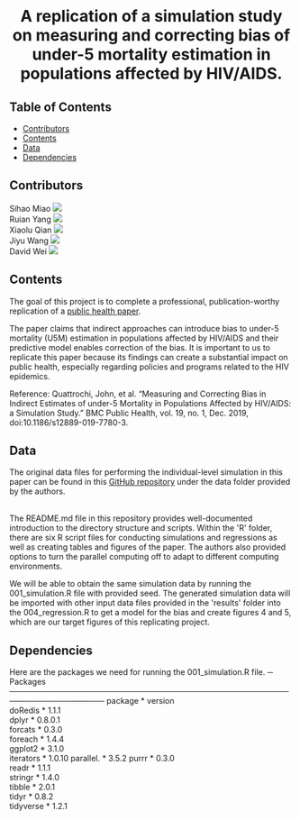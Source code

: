<br />
<p align="center">
  </a>
  <h1 align="center">A replication of a simulation study on measuring and correcting bias of under-5 mortality estimation in populations affected by HIV/AIDS. </h1>
  <p align="center">

</p>

<!-- TABLE OF CONTENTS -->
## Table of Contents

* [Contributors](#contributors)
* [Contents](#contents)
* [Data](#data)
* [Dependencies](#dependencies)

<!-- ABOUT THE PROJECT -->
## Contributors
Sihao Miao [![](https://orcid.org/sites/default/files/images/orcid_16x16.png)](https://orcid.org/0000-0003-2242-0906) <br />
Ruian Yang [![](https://orcid.org/sites/default/files/images/orcid_16x16.png)](https://orcid.org/0000-0002-0789-2465) <br />
Xiaolu Qian [![](https://orcid.org/sites/default/files/images/orcid_16x16.png)](https://orcid.org/0000-0002-8747-1221) <br />
Jiyu Wang [![](https://orcid.org/sites/default/files/images/orcid_16x16.png)](https://orcid.org/0000-0002-1283-2934)<br />
David Wei [![](https://orcid.org/sites/default/files/images/orcid_16x16.png)](https://orcid.org/0000-0002-4347-5941)<br />

<!-- Contents -->
## Contents
The goal of this project is to complete a professional, publication-worthy replication of a [public health paper](https://bmcpublichealth.biomedcentral.com/articles/10.1186/s12889-019-7780-3).<br />

The paper claims that indirect approaches can introduce bias to under-5 mortality (U5M) estimation in populations affected by HIV/AIDS and their predictive model enables correction of the bias. It is important to us to replicate this paper because its findings can create a substantial impact on public health, especially regarding policies and programs related to the HIV epidemics. <br />

Reference:
Quattrochi, John, ​et al.​ “Measuring and Correcting Bias in Indirect Estimates of under-5 Mortality in Populations Affected by HIV/AIDS: a Simulation Study.” ​BMC Public Health​, vol. 19, no. 1, Dec. 2019, doi:10.1186/s12889-019-7780-3.

<!-- Data -->
## Data
The original data files for performing the individual-level simulation in this paper can be found in this [GitHub repository](https://github.com/jquattro/hiv-childmort-bias) under the data folder provided by the authors.  
 <br />

The README.md file in this repository provides well-documented introduction to the directory structure and scripts. Within the 'R' folder, there are six R script files for conducting simulations and regressions as well as creating tables and figures of the paper. The authors also provided options to turn the parallel computing off to adapt to different computing environments.

We will be able to obtain the same simulation data by running the 001_simulation.R file with provided seed. The generated simulation data will be imported with other input data files provided in the 'results' folder into the 004_regression.R to get a model for the bias and create figures 4 and 5, which are our target figures of this replicating project.
<!-- Dependencies -->
## Dependencies
Here are the packages we need for running the 001_simulation.R file.
─ Packages ───────────────────────────────────────────────────────────────────
 package     * version       
 doRedis     * 1.1.1   
 dplyr       * 0.8.0.1   
 forcats     * 0.3.0    
 foreach     * 1.4.4    
 ggplot2     * 3.1.0    
 iterators   * 1.0.10 
 parallel.   * 3.5.2
 purrr       * 0.3.0    
 readr       * 1.1.1    
 stringr     * 1.4.0  
 tibble      * 2.0.1    
 tidyr       * 0.8.2    
 tidyverse   * 1.2.1   
```


```
